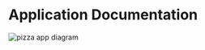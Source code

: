 # Application Documentation

![pizza app diagram](https://user-images.githubusercontent.com/97620234/156920546-628642e1-224c-434b-888c-2dd35b31b57c.png)
